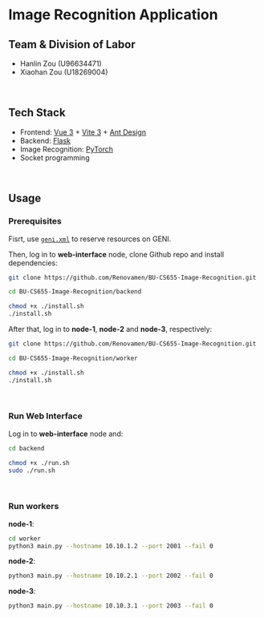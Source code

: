 # Image Recognition Application

## Team & Division of Labor

- Hanlin Zou (U96634471)
- Xiaohan Zou (U18269004)


&nbsp;

## Tech Stack

- Frontend: [Vue 3](https://vuejs.org/) + [Vite 3](https://vitejs.dev/) + [Ant Design](https://antdv.com/)
- Backend: [Flask](https://flask.palletsprojects.com/)
- Image Recognition: [PyTorch](https://pytorch.org/)
- Socket programming


&nbsp;

## Usage

### Prerequisites

Fisrt, use [`geni.xml`](geni.xml) to reserve resources on GENI.

Then, log in to **web-interface** node, clone Github repo and install dependencies:

```bash
git clone https://github.com/Renovamen/BU-CS655-Image-Recognition.git

cd BU-CS655-Image-Recognition/backend

chmod +x ./install.sh
./install.sh
```

After that, log in to **node-1**, **node-2** and **node-3**, respectively:

```bash
git clone https://github.com/Renovamen/BU-CS655-Image-Recognition.git

cd BU-CS655-Image-Recognition/worker

chmod +x ./install.sh
./install.sh
```


&nbsp;

### Run Web Interface

Log in to **web-interface** node and:

```bash
cd backend

chmod +x ./run.sh
sudo ./run.sh
```


&nbsp;

### Run workers

**node-1**:

```bash
cd worker
python3 main.py --hostname 10.10.1.2 --port 2001 --fail 0
```

**node-2**:

```bash
python3 main.py --hostname 10.10.2.1 --port 2002 --fail 0
```

**node-3**:

```bash
python3 main.py --hostname 10.10.3.1 --port 2003 --fail 0
```
